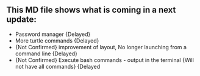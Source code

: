 ## This MD file shows what is coming in a next update:
- Password manager {Delayed}
- More turtle commands {Delayed}
- {Not Confirmed} improvement of layout, No longer launching from a command line {Delayed}
- {Not Confirmed} Execute bash commands - output in the terminal {Will not have all commands} {Delayed
